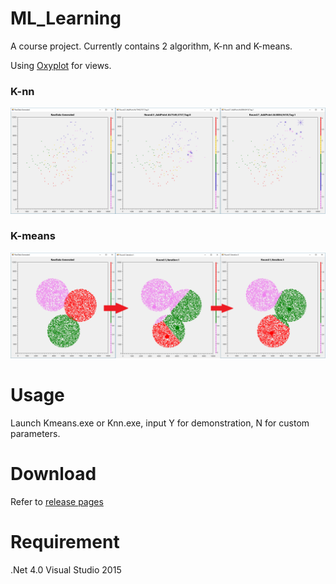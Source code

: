 # ML_Learning
A course project. Currently contains 2 algorithm, K-nn and K-means.

Using [Oxyplot](http://www.oxyplot.org/) for views.


### K-nn ###
![](https://raw.githubusercontent.com/aiex718/ML_Learning/master/Knn/KNN.png)


### K-means ###
![](https://raw.githubusercontent.com/aiex718/ML_Learning/master/Kmeans/Kmeans.png)


# Usage
Launch Kmeans.exe or Knn.exe, input Y for demonstration, N for custom parameters.


# Download
Refer to [release pages](https://github.com/aiex718/ML_Learning/releases)


# Requirement
.Net 4.0
Visual Studio 2015
